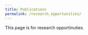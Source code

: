 ```yaml
---
title: Publications
permalink: /research_opportunities/
---
```

This page is for research opportinuties
